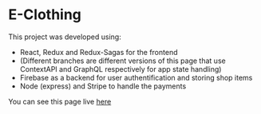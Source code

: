 #  E-Clothing

This project was developed using:

 - React, Redux and Redux-Sagas for the frontend
 - (Different branches are different versions of this page that use ContextAPI and GraphQL respectively for app state handling)
 - Firebase as a backend for user authentification and storing shop items
 - Node (express) and Stripe to handle the payments

You can see this page live [here](e-comm-test.herokuapp.com)